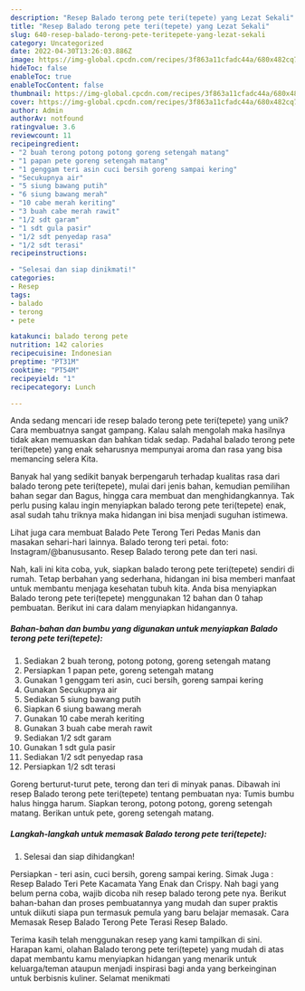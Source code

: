 ```yaml
---
description: "Resep Balado terong pete teri(tepete) yang Lezat Sekali"
title: "Resep Balado terong pete teri(tepete) yang Lezat Sekali"
slug: 640-resep-balado-terong-pete-teritepete-yang-lezat-sekali
category: Uncategorized
date: 2022-04-30T13:26:03.886Z
image: https://img-global.cpcdn.com/recipes/3f863a11cfadc44a/680x482cq70/balado-terong-pete-teritepete-foto-resep-utama.jpg
hideToc: false
enableToc: true
enableTocContent: false
thumbnail: https://img-global.cpcdn.com/recipes/3f863a11cfadc44a/680x482cq70/balado-terong-pete-teritepete-foto-resep-utama.jpg
cover: https://img-global.cpcdn.com/recipes/3f863a11cfadc44a/680x482cq70/balado-terong-pete-teritepete-foto-resep-utama.jpg
author: Admin
authorAv: notfound
ratingvalue: 3.6
reviewcount: 11
recipeingredient:
- "2 buah terong potong potong goreng setengah matang"
- "1 papan pete goreng setengah matang"
- "1 genggam teri asin cuci bersih goreng sampai kering"
- "Secukupnya air"
- "5 siung bawang putih"
- "6 siung bawang merah"
- "10 cabe merah keriting"
- "3 buah cabe merah rawit"
- "1/2 sdt garam"
- "1 sdt gula pasir"
- "1/2 sdt penyedap rasa"
- "1/2 sdt terasi"
recipeinstructions:

- "Selesai dan siap dinikmati!"
categories:
- Resep
tags:
- balado
- terong
- pete

katakunci: balado terong pete 
nutrition: 142 calories
recipecuisine: Indonesian
preptime: "PT31M"
cooktime: "PT54M"
recipeyield: "1"
recipecategory: Lunch

---
```





Anda sedang mencari ide resep balado terong pete teri(tepete) yang unik? Cara membuatnya sangat gampang. Kalau salah mengolah maka hasilnya tidak akan memuaskan dan bahkan tidak sedap. Padahal balado terong pete teri(tepete) yang enak seharusnya mempunyai aroma dan rasa yang bisa memancing selera Kita.





Banyak hal yang sedikit banyak berpengaruh terhadap kualitas rasa dari balado terong pete teri(tepete), mulai dari jenis bahan, kemudian pemilihan bahan segar dan Bagus, hingga cara membuat dan menghidangkannya. Tak perlu pusing kalau ingin menyiapkan balado terong pete teri(tepete) enak,      asal sudah tahu triknya maka hidangan ini bisa menjadi suguhan istimewa.














Lihat juga cara membuat Balado Pete Terong Teri Pedas Manis dan masakan sehari-hari lainnya. Balado terong teri petai. foto: Instagram/@banususanto. Resep Balado terong pete dan teri nasi.






Nah, kali ini kita coba, yuk, siapkan balado terong pete teri(tepete) sendiri di rumah. Tetap berbahan yang sederhana, hidangan ini bisa memberi manfaat untuk membantu menjaga kesehatan tubuh kita. Anda bisa menyiapkan Balado terong pete teri(tepete) menggunakan 12 bahan dan 0 tahap pembuatan. Berikut ini cara dalam menyiapkan hidangannya.

<!--inarticleads1-->

##### Bahan-bahan dan bumbu yang digunakan untuk menyiapkan Balado terong pete teri(tepete):

1. Sediakan 2 buah terong, potong potong, goreng setengah matang
1. Persiapkan 1 papan pete, goreng setengah matang
1. Gunakan 1 genggam teri asin, cuci bersih, goreng sampai kering
1. Gunakan Secukupnya air
1. Sediakan 5 siung bawang putih
1. Siapkan 6 siung bawang merah
1. Gunakan 10 cabe merah keriting
1. Gunakan 3 buah cabe merah rawit
1. Sediakan 1/2 sdt garam
1. Gunakan 1 sdt gula pasir
1. Sediakan 1/2 sdt penyedap rasa
1. Persiapkan 1/2 sdt terasi


Goreng berturut-turut pete, terong dan teri di minyak panas. Dibawah ini resep Balado terong pete teri(tepete) tentang pembuatan nya: Tumis bumbu halus hingga harum. Siapkan terong, potong potong, goreng setengah matang. Berikan untuk pete, goreng setengah matang. 

<!--inarticleads2-->

##### Langkah-langkah untuk memasak Balado terong pete teri(tepete):


1. Selesai dan siap dihidangkan!

Persiapkan - teri asin, cuci bersih, goreng sampai kering. Simak Juga : Resep Balado Teri Pete Kacamata Yang Enak dan Crispy. Nah bagi yang belum perna coba, wajib dicoba nih resep balado terong pete nya. Berikut bahan-bahan dan proses pembuatannya yang mudah dan super praktis untuk diikuti siapa pun termasuk pemula yang baru belajar memasak. Cara Memasak Resep Balado Terong Pete Terasi Resep Balado. 

Terima kasih telah menggunakan resep yang kami tampilkan di sini. Harapan kami, olahan Balado terong pete teri(tepete) yang mudah di atas dapat membantu kamu menyiapkan hidangan yang menarik untuk keluarga/teman ataupun menjadi inspirasi bagi anda yang berkeinginan untuk berbisnis kuliner. Selamat menikmati
